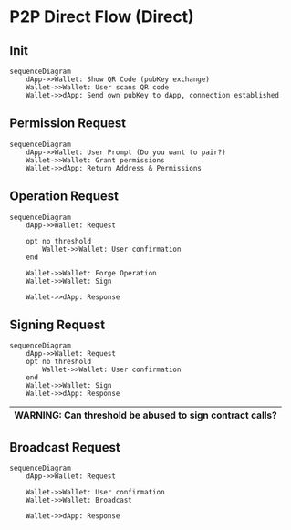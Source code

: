 # P2P Direct Flow (Direct)

## Init

```mermaid
sequenceDiagram
    dApp->>Wallet: Show QR Code (pubKey exchange)
    Wallet->>Wallet: User scans QR code
    Wallet->>dApp: Send own pubKey to dApp, connection established
```

## Permission Request

```mermaid
sequenceDiagram
    dApp->>Wallet: User Prompt (Do you want to pair?)
    Wallet->>Wallet: Grant permissions
    Wallet->>dApp: Return Address & Permissions
```

## Operation Request

```mermaid
sequenceDiagram
    dApp->>Wallet: Request

    opt no threshold
        Wallet->>Wallet: User confirmation
    end

    Wallet->>Wallet: Forge Operation
    Wallet->>Wallet: Sign

    Wallet->>dApp: Response
```

## Signing Request

```mermaid
sequenceDiagram
    dApp->>Wallet: Request
    opt no threshold
        Wallet->>Wallet: User confirmation
    end
    Wallet->>Wallet: Sign
    Wallet->>dApp: Response
```

| WARNING: Can threshold be abused to sign contract calls? |
| -------------------------------------------------------- |


## Broadcast Request

```mermaid
sequenceDiagram
    dApp->>Wallet: Request

    Wallet->>Wallet: User confirmation
    Wallet->>Wallet: Broadcast

    Wallet->>dApp: Response
```
